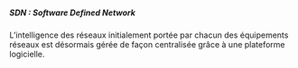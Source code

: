 ##### SDN : __Software Defined Network__

L’intelligence des réseaux initialement portée par chacun des équipements réseaux est désormais gérée de façon centralisée grâce à une plateforme logicielle. 


